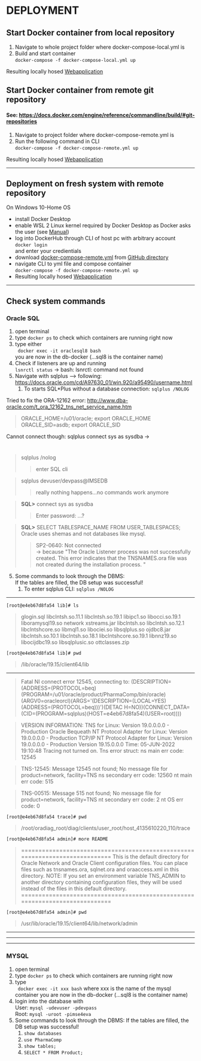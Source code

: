 # DEPLOYMENT
## Start Docker container from local repository ###
1. Navigate to whole project folder where docker-compose-local.yml is
2. Build and start container <br>
   ``docker-compose -f docker-compose-local.yml up``

 
Resulting locally hosed [Webapplication](http://127.0.0.1:8000/)

## Start Docker container from remote git repository ###
#### See: https://docs.docker.com/engine/reference/commandline/build/#git-repositories
1. Navigate to project folder where docker-compose-remote.yml is
2. Run the following command in CLI <br>
   ``docker-compose -f docker-compose-remote.yml up``


Resulting locally hosed [Webapplication](http://127.0.0.1:8000/)

---
## Deployment on fresh system with remote repository
On Windows 10-Home OS
- install Docker Desktop
- enable WSL 2 Linux kernel required by Docker Desktop as Docker asks the user (see [Manual](https://docs.microsoft.com/de-de/windows/wsl/install-manual#step-4---download-the-linux-kernel-update-package))
- log into DockerHub through CLI of host pc with arbitrary account <br>
  ``docker login`` <br> and enter your credientials 
- download [docker-compose-remote.yml](compose/oraclesql-comp/docker-compose-remote.yml) from [GitHub directory](https://github.com/wagerc97/imse-docker/tree/master/compose)
- navigate CLI to yml file and compose container <br>
  ``docker-compose -f docker-compose-remote.yml up``
- Resulting locally hosed [Webapplication](http://127.0.0.1:8000/)

---
## Check system commands
### Oracle SQL

1. open terminal
2. type ``docker ps`` to check which containers are running right now
3. type either  
   `` docker exec -it oraclesql8 bash``  
      you are now in the db-docker (...sql8 is the container name)
4. Check if listeners are up and running  
  ``lsnrctl status`` -> bash: lsnrctl: command not found
6. Navigate with sqlplus --> following: https://docs.oracle.com/cd/A97630_01/win.920/a95490/username.html   
   1. To starts SQL*Plus without a database connection: ``sqlplus /NOLOG``  

Tried to fix the ORA-12162 error: http://www.dba-oracle.com/t_ora_12162_tns_net_service_name.htm
> ORACLE_HOME=/u01/oracle; export ORACLE_HOME  
> ORACLE_SID=asdb; export ORACLE_SID

Cannot connect though:
sqlplus connect sys as sysdba -> 
#
#
> sqlplus /nolog  
>> enter SQL cli 

> sqlplus devuser/devpass@IMSEDB 
>> really nothing happens...no commands work anymore

> **SQL>** connect sys as sysdba  
>> Enter password: ...?

> **SQL>** SELECT TABLESPACE_NAME FROM USER_TABLESPACES;  
> Oracle uses shemas and not databases like mysql.
>> SP2-0640: Not connected  
>> -> because "The Oracle Listener process was not successfully created.
This error indicates that the TNSNAMES.ora file was not created during the installation process.
"


5. Some commands to look through the DBMS:   
   If the tables are filled, the DB setup was successful!  
   1. To enter sqlplus CLI: ``sqlplus /NOLOG``

---
``[root@e4eb67d8fa54 lib]# ls``
>glogin.sql         libclntsh.so.11.1  libclntsh.so.19.1      libipc1.so   libocci.so.19.1  liboramysql19.so  network         xstreams.jar
libclntsh.so       libclntsh.so.12.1  libclntshcore.so       libmql1.so   libociei.so      libsqlplus.so     ojdbc8.jar
libclntsh.so.10.1  libclntsh.so.18.1  libclntshcore.so.19.1  libnnz19.so  libocijdbc19.so  libsqlplusic.so   ottclasses.zip

``[root@e4eb67d8fa54 lib]# pwd``
>/lib/oracle/19.15/client64/lib


***********************************************************************  

>Fatal NI connect error 12545, connecting to:
(DESCRIPTION=(ADDRESS=(PROTOCOL=beq)(PROGRAM=/u01/oracle/product/PharmaComp/bin/oracle)(ARGV0=oracleorcl)(ARGS='(DESCRIPTION=(LOCAL=YES)(ADDRESS=(PROTOCOL=beq)))')(DETAC
H=NO))(CONNECT_DATA=(CID=(PROGRAM=sqlplus)(HOST=e4eb67d8fa54)(USER=root))))

>VERSION INFORMATION:
TNS for Linux: Version 19.0.0.0.0 - Production
Oracle Bequeath NT Protocol Adapter for Linux: Version 19.0.0.0.0 - Production
TCP/IP NT Protocol Adapter for Linux: Version 19.0.0.0.0 - Production
Version 19.15.0.0.0
Time: 05-JUN-2022 19:10:48
Tracing not turned on.
Tns error struct:
ns main err code: 12545

>TNS-12545: Message 12545 not found; No message file for product=network, facility=TNS
ns secondary err code: 12560
nt main err code: 515

>TNS-00515: Message 515 not found; No message file for product=network, facility=TNS
nt secondary err code: 2
nt OS err code: 0


``[root@e4eb67d8fa54 trace]# pwd``  
>/root/oradiag_root/diag/clients/user_root/host_4135610220_110/trace  


``[root@e4eb67d8fa54 admin]# more README``
>============================================================================
This is the default directory for Oracle Network and Oracle Client
configuration files. You can place files such as tnsnames.ora, sqlnet.ora
and oraaccess.xml in this directory.
NOTE:
If you set an environment variable TNS_ADMIN to another directory containing
configuration files, they will be used instead of the files in this default
directory.
============================================================================

``[root@e4eb67d8fa54 admin]# pwd``
>/usr/lib/oracle/19.15/client64/lib/network/admin













---
---
---

### MYSQL

1. open terminal
2. type ``docker ps`` to check which containers are running right now
3. type    
   `` docker exec -it xxx bash``  where xxx is the name of the mysql container
   you are now in the db-docker (...sql8 is the container name)
4. login into the database with   
   User: ``mysql -udevuser -pdevpass``  
   Root: ``mysql -uroot -pimse4eva``   
5. Some commands to look through the DBMS:
   If the tables are filled, the DB setup was successful!
   1. ``show databases``
   2. ``use PharmaComp``
   3. ``show tables;``
   4. ``SELECT * FROM Product;``